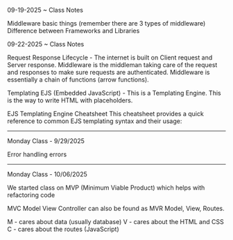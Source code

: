 


09-19-2025 ~ Class Notes

Middleware basic things (remember there are 3 types of middleware) 
Difference between Frameworks and Libraries 


09-22-2025 ~ Class Notes

Request Response Lifecycle - The internet is built on Client request and Server response. Middleware
is the middleman taking care of the request and responses to make sure requests are authenticated.
Middleware is essentially a chain of functions (arrow functions).


Templating EJS (Embedded JavaScript) - This is a Templating Engine.
This is the way to write HTML with placeholders. 

EJS Templating Engine Cheatsheet
This cheatsheet provides a quick reference to common EJS templating syntax and their usage:

<!-- Syntax	Description
<%= %>	Outputs the value of the variable, escaped to prevent XSS (Cross-Site Scripting).
<%- %>	Outputs unescaped HTML (use with caution to avoid XSS).
<% %>	Executes JavaScript code without outputting anything.
<%# %>	Comment tag, does not output anything to the rendered HTML.
<%% %>	Outputs a literal < % in the rendered template.
<? ?>	Alternate syntax for <% %>, often used for compatibility with XML. -->
_______________________________________________________________________________________
Monday Class - 9/29/2025 

Error handling errors

_______________________________________________________________________________________
Monday Class - 10/06/2025 

We started class on MVP (Minimum Viable Product) which helps with refactoring code 

MVC Model View Controller can also be found as MVR Model, View, Routes. 


M - cares about data (usually database)
V - cares about the HTML and CSS 
C - cares about the routes (JavaScript)

